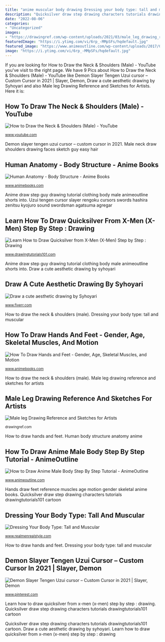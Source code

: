 ```yaml
---
title: "anime muscular body drawing Dressing your body type: tall and muscular"
description: "Quicksilver draw step drawing characters tutorials drawingtutorials101 cartoon"
date: "2022-08-06"
categories:
- "Uncategorized"
images:
- "https://drawingref.com/wp-content/uploads/2021/03/male_leg_drawing_reference2-768x960.jpg"
featuredImage: "https://i.ytimg.com/vi/6rp_-MMpSFs/hqdefault.jpg"
featured_image: "https://www.animeoutline.com/wp-content/uploads/2017/06/anime_guy_shorts.png"
image: "https://i.ytimg.com/vi/6rp_-MMpSFs/hqdefault.jpg"
---
```


If you are looking for How to Draw the Neck &amp; Shoulders (Male) - YouTube you've visit to the right page. We have 9 Pics about How to Draw the Neck &amp; Shoulders (Male) - YouTube like Demon Slayer Tengen Uzui cursor – Custom Cursor in 2021 | Slayer, Demon, Draw a cute aesthetic drawing by Syhoyari and also Male leg Drawing Reference and Sketches for Artists. Here it is:

## How To Draw The Neck &amp; Shoulders (Male) - YouTube

![How to Draw the Neck &amp; Shoulders (Male) - YouTube](https://i.ytimg.com/vi/6rp_-MMpSFs/hqdefault.jpg "Anime draw step guy drawing tutorial clothing body male animeoutline shorts into")

<small>www.youtube.com</small>

Demon slayer tengen uzui cursor – custom cursor in 2021. Male neck draw shoulders drawing faces sketch guy easy hair

## Human Anatomy - Body Structure - Anime Books

![Human Anatomy - Body Structure - Anime Books](https://sep.yimg.com/ay/animebooks-com/human-anatomy-body-structure-6.gif "Draw a cute aesthetic drawing by syhoyari")

<small>www.animebooks.com</small>

Anime draw step guy drawing tutorial clothing body male animeoutline shorts into. Uzui tengen cursor slayer rengoku cursors swords hashira zenitsu kyojuro sound swordsman agatsuma agregar

## Learn How To Draw Quicksilver From X-Men (X-Men) Step By Step : Drawing

![Learn How to Draw Quicksilver from X-Men (X-Men) Step by Step : Drawing](https://www.drawingtutorials101.com/drawing-tutorials/Cartoon-Characters/X-Men/quicksilver/how-to-draw-Quicksilver-from-X-Men-step-10.png "Human anatomy")

<small>www.drawingtutorials101.com</small>

Anime draw step guy drawing tutorial clothing body male animeoutline shorts into. Draw a cute aesthetic drawing by syhoyari

## Draw A Cute Aesthetic Drawing By Syhoyari

![Draw a cute aesthetic drawing by Syhoyari](https://fiverr-res.cloudinary.com/images/t_main1,q_auto,f_auto,q_auto,f_auto/gigs2/144702578/original/3d012efca3e114f69f38650ed21de2b4bc3628a9/draw-any-type-of-character-you-want-in-my-art-style.jpg "How to draw the neck &amp; shoulders (male)")

<small>www.fiverr.com</small>

How to draw the neck &amp; shoulders (male). Dressing your body type: tall and muscular

## How To Draw Hands And Feet - Gender, Age, Skeletal Muscles, And Motion

![How To Draw Hands and Feet - Gender, Age, Skeletal Muscles, and Motion](https://sep.yimg.com/ay/animebooks-com/how-to-draw-hands-and-feet-gender-age-skeletal-muscles-and-motion-reference-book-5.gif "Anime draw step guy drawing tutorial clothing body male animeoutline shorts into")

<small>www.animebooks.com</small>

How to draw the neck &amp; shoulders (male). Male leg drawing reference and sketches for artists

## Male Leg Drawing Reference And Sketches For Artists

![Male leg Drawing Reference and Sketches for Artists](https://drawingref.com/wp-content/uploads/2021/03/male_leg_drawing_reference2-768x960.jpg "Hands draw feet reference muscles age motion gender skeletal anime books")

<small>drawingref.com</small>

How to draw hands and feet. Human body structure anatomy anime

## How To Draw Anime Male Body Step By Step Tutorial - AnimeOutline

![How to Draw Anime Male Body Step By Step Tutorial - AnimeOutline](https://www.animeoutline.com/wp-content/uploads/2017/06/anime_guy_shorts.png "Human body structure anatomy anime")

<small>www.animeoutline.com</small>

Hands draw feet reference muscles age motion gender skeletal anime books. Quicksilver draw step drawing characters tutorials drawingtutorials101 cartoon

## Dressing Your Body Type: Tall And Muscular

![Dressing Your Body Type: Tall and Muscular](https://www.realmenrealstyle.com/wp-content/uploads/2015/03/Athletic-Man.jpg "Human body structure anatomy anime")

<small>www.realmenrealstyle.com</small>

How to draw hands and feet. Dressing your body type: tall and muscular

## Demon Slayer Tengen Uzui Cursor – Custom Cursor In 2021 | Slayer, Demon

![Demon Slayer Tengen Uzui cursor – Custom Cursor in 2021 | Slayer, Demon](https://i.pinimg.com/736x/45/13/6d/45136d9a0fae286088cfea6d448e5548.jpg "How to draw anime male body step by step tutorial")

<small>www.pinterest.com</small>

Learn how to draw quicksilver from x-men (x-men) step by step : drawing. Quicksilver draw step drawing characters tutorials drawingtutorials101 cartoon

Quicksilver draw step drawing characters tutorials drawingtutorials101 cartoon. Draw a cute aesthetic drawing by syhoyari. Learn how to draw quicksilver from x-men (x-men) step by step : drawing
